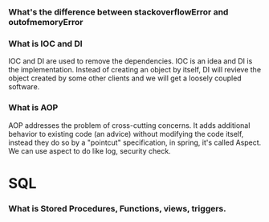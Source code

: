### What's the difference between stackoverflowError and outofmemoryError

### What is IOC and DI
IOC and DI are used to remove the dependencies. IOC is an idea and DI is the implementation. Instead of creating an object by itself, DI will revieve the object created by some other clients and we will get a loosely coupled software.

### What is AOP
AOP addresses the problem of cross-cutting concerns. It adds additional behavior to existing code (an advice) without modifying the code itself, instead they do so by a "pointcut" specification, in spring, it's called Aspect. We can use aspect to do like log, security check.

# SQL

### What is Stored Procedures, Functions, views, triggers.

